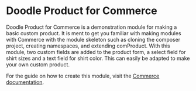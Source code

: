 # Doodle Product for Commerce

Doodle Product for Commerce is a demonstration module for making a basic custom product. It is ment to get you familiar with making modules with Commerce with the module skeleton such as cloning the composer project, creating namespaces, and extending comProduct. With this module, two custom fields are added to the product form, a select field for shirt sizes and a text field for shirt color. This can easily be adapted to make your own custom product.

For the guide on how to create this module, visit the [Commerce documentation](https://docs.modmore.com/en/Commerce/v1/Developer/Guides/making_custom_products.html).
